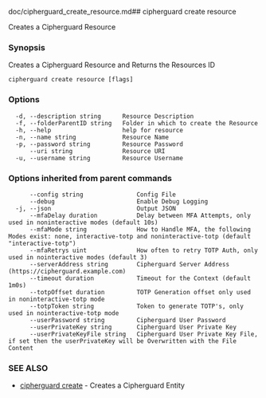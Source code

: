 doc/cipherguard_create_resource.md## cipherguard create resource

Creates a Cipherguard Resource

### Synopsis

Creates a Cipherguard Resource and Returns the Resources ID

```
cipherguard create resource [flags]
```

### Options

```
  -d, --description string      Resource Description
  -f, --folderParentID string   Folder in which to create the Resource
  -h, --help                    help for resource
  -n, --name string             Resource Name
  -p, --password string         Resource Password
      --uri string              Resource URI
  -u, --username string         Resource Username
```

### Options inherited from parent commands

```
      --config string               Config File
      --debug                       Enable Debug Logging
  -j, --json                        Output JSON
      --mfaDelay duration           Delay between MFA Attempts, only used in noninteractive modes (default 10s)
      --mfaMode string              How to Handle MFA, the following Modes exist: none, interactive-totp and noninteractive-totp (default "interactive-totp")
      --mfaRetrys uint              How often to retry TOTP Auth, only used in nointeractive modes (default 3)
      --serverAddress string        Cipherguard Server Address (https://cipherguard.example.com)
      --timeout duration            Timeout for the Context (default 1m0s)
      --totpOffset duration         TOTP Generation offset only used in noninteractive-totp mode
      --totpToken string            Token to generate TOTP's, only used in nointeractive-totp mode
      --userPassword string         Cipherguard User Password
      --userPrivateKey string       Cipherguard User Private Key
      --userPrivateKeyFile string   Cipherguard User Private Key File, if set then the userPrivateKey will be Overwritten with the File Content
```

### SEE ALSO

* [cipherguard create](cipherguard_create)	 - Creates a Cipherguard Entity

